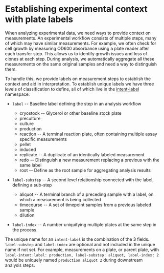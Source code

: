 # Establishing experimental context with plate labels

When analyzing experimental data, we need ways to provide context on
measurements. An experimental workflow consists of multiple steps, many of which
may have similar measurements. For example, we often check for cell growth by
measuring OD600 absorbance using a plate reader after each transfer step. This
allows us to identify growth issues and loss of clones at each step. During
analysis, we automatically aggregate all these measurements on the same original
samples and need a way to distinguish them.

To handle this, we provide labels on measurement steps to establish the context
and aid in interpretation. To establish unique labels we have three levels of
classification to define, all of which live in the
[intent-label](https://www.ebi.ac.uk/ols/ontologies/obi/terms?iri=http%3A%2F%2Fpurl.obolibrary.org%2Fobo%2FIAO_0000009)
namespace:

- `label` -- Baseline label defining the step in an analysis workflow
  - cryostock -- Glycerol or other baseline stock plate
  - preculture
  - culture
  - production
  - reaction -- A terminal reaction plate, often containing multiple assay
    specific measurements
  - pellet
  - induced
  - replicate -- A duplicate of an identically labeled measurement
  - redo -- Distinguish a new measurement replacing a previous with the same
    label
  - root -- Define as the root sample for aggregating analysis results

- `label-substep` -- A second level relationship connected with the label,
  defining a sub-step
  - aliquot -- A terminal branch of a preceding sample with a label, on
    which a measurement is being collected
  - timecourse -- A set of timepoint samples from a previous labeled sample
  - dilution

- `label-index` -- A number uniquifying multiple plates at the same step in the
  process.

The unique name for an `intent-label` is the combination of the 3 fields.
`label-substep` and `label-index` are optional and not included in the unique
name if not set. For example, measurements on a plate, or parent plate, with `label-intent`: 
`label: production, label-substep: aliquot, label-index: 2` would be uniquely named
`production aliquot 2` during downstream analysis steps.

